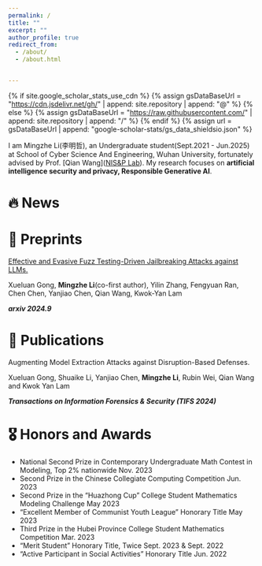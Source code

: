 ```yaml
---
permalink: /
title: ""
excerpt: ""
author_profile: true
redirect_from: 
  - /about/
  - /about.html


---
```


{% if site.google_scholar_stats_use_cdn %}
{% assign gsDataBaseUrl = "https://cdn.jsdelivr.net/gh/" | append: site.repository | append: "@" %}
{% else %}
{% assign gsDataBaseUrl = "https://raw.githubusercontent.com/" | append: site.repository | append: "/" %}
{% endif %}
{% assign url = gsDataBaseUrl | append: "google-scholar-stats/gs_data_shieldsio.json" %}

<span class='anchor' id='about-me'></span>

I am Mingzhe Li(李明哲), an Undergraduate student(Sept.2021 - Jun.2025) at School of Cyber Science And Engineering, Wuhan University, fortunately advised by Prof. [Qian Wang]([NIS&P Lab](http://nisplab.whu.edu.cn/people.html)). My research focuses on **artificial intelligence security and privacy, Responsible Generative AI**.




# 🔥 News

# 📝 Preprints

[Effective and Evasive Fuzz Testing-Driven Jailbreaking Attacks against LLMs.](https://arxiv.org/abs/2409.14866)

Xueluan Gong, **Mingzhe Li**(co-first author), Yilin Zhang, Fengyuan Ran, Chen Chen, Yanjiao Chen, Qian Wang, Kwok-Yan Lam

***arxiv 2024.9***

# 📝 Publications 

Augmenting Model Extraction Attacks against Disruption-Based Defenses.

Xueluan Gong, Shuaike Li, Yanjiao Chen,  **Mingzhe Li**, Rubin Wei, Qian Wang and Kwok Yan Lam

***Transactions on Information Forensics & Security (TIFS 2024)***

# 🎖 Honors and Awards

- National Second Prize in Contemporary Undergraduate Math Contest in Modeling, Top 2% nationwide    Nov. 2023
- Second Prize in the Chinese Collegiate Computing Competition    Jun. 2023
- Second Prize in the “Huazhong Cup” College Student Mathematics Modeling Challenge    May 2023
- “Excellent Member of Communist Youth League” Honorary Title    May 2023
- Third Prize in the Hubei Province College Student Mathematics Competition    Mar. 2023
- “Merit Student” Honorary Title, Twice    Sept. 2023 & Sept. 2022
- “Active Participant in Social Activities” Honorary Title     Jun. 2022

